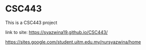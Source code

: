 # CSC443
This is a CSC443 project

link to site: https://syazwina19.github.io/CSC443/

https://sites.google.com/student.uitm.edu.my/nursyazwina/home
